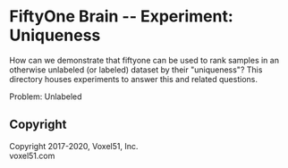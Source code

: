 # FiftyOne Brain -- Experiment: Uniqueness

How can we demonstrate that fiftyone can be used to rank samples in an
otherwise unlabeled (or labeled) dataset by their "uniqueness"? This directory
houses experiments to answer this and related questions.

Problem: Unlabeled

## Copyright

Copyright 2017-2020, Voxel51, Inc.<br> voxel51.com

